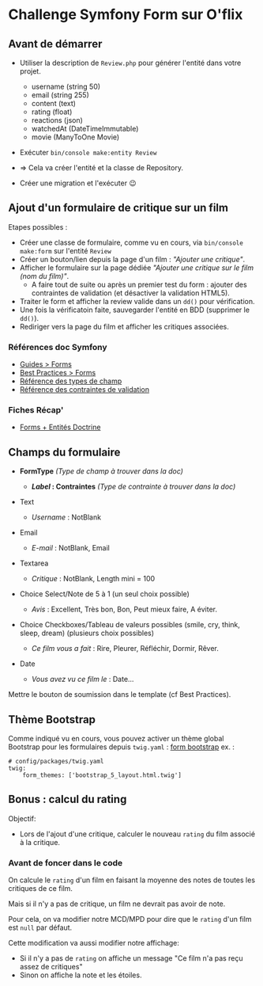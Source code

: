 # Challenge Symfony Form sur O'flix

## Avant de démarrer

- Utiliser la description de  `Review.php` pour générer l'entité dans votre projet.
  - username    (string 50)
  - email       (string 255)
  - content     (text)
  - rating      (float)
  - reactions   (json)
  - watchedAt   (DateTimeImmutable)
  - movie       (ManyToOne Movie)

- Exécuter `bin/console make:entity Review`
- => Cela va créer l'entité et la classe de Repository.
- Créer une migration et l'exécuter 😉

## Ajout d'un formulaire de critique sur un film

Etapes possibles :

- Créer une classe de formulaire, comme vu en cours, via `bin/console make:form` sur l'entité `Review`
- Créer un bouton/lien depuis la page d'un film : _"Ajouter une critique"_.
- Afficher le formulaire sur la page dédiée _"Ajouter une critique sur le film (nom du film)"_.
  - A faire tout de suite ou après un premier test du form : ajouter des contraintes de validation (et désactiver la validation HTML5).
- Traiter le form et afficher la review valide dans un `dd()` pour vérification.
- Une fois la vérificatoin faite, sauvegarder l'entité en BDD (supprimer le `dd()`).
- Rediriger vers la page du film et afficher les critiques associées.

### Références doc Symfony

- [Guides > Forms](https://symfony.com/doc/current/forms.html)
- [Best Practices > Forms](https://symfony.com/doc/current/best_practices.html#forms)
- [Référence des types de champ](http://symfony.com/doc/current/reference/forms/types.html)
- [Référence des contraintes de validation](http://symfony.com/doc/current/reference/constraints.html)

### Fiches Récap'

- [Forms + Entités Doctrine](https://kourou.oclock.io/ressources/fiche-recap/formulaires-avec-symfony/)

## Champs du formulaire

- **FormType** _(Type de champ à trouver dans la doc)_
  - **_Label_ : Contraintes** _(Type de contrainte à trouver dans la doc)_

- Text
  - _Username_ : NotBlank

- Email
  - _E-mail_ : NotBlank, Email

- Textarea
  - _Critique_ : NotBlank, Length mini = 100

- Choice Select/Note de 5 à 1 (un seul choix possible)
  - _Avis_ : Excellent, Très bon, Bon, Peut mieux faire, A éviter.

- Choice Checkboxes/Tableau de valeurs possibles (smile, cry, think, sleep, dream) (plusieurs choix possibles)
  - _Ce film vous a fait_ : Rire, Pleurer, Réfléchir, Dormir, Rêver.

- Date
  - _Vous avez vu ce film le_ : Date...

Mettre le bouton de soumission dans le template (cf Best Practices).

## Thème Bootstrap

Comme indiqué vu en cours, vous pouvez activer un thème global Bootstrap pour les formulaires depuis `twig.yaml` : [form bootstrap](https://symfony.com/doc/current/form/bootstrap5.html) ex. :

```twig
# config/packages/twig.yaml
twig:
    form_themes: ['bootstrap_5_layout.html.twig']
```

## Bonus : calcul du rating

Objectif:

- Lors de l'ajout d'une critique, calculer le nouveau `rating` du film associé à la critique.

### Avant de foncer dans le code

On calcule le `rating` d'un film en faisant la moyenne des notes de toutes les critiques de ce film.

Mais si il n'y a pas de critique, un film ne devrait pas avoir de note.

Pour cela, on va modifier notre MCD/MPD pour dire que le `rating` d'un film est `null` par défaut.

Cette modification va aussi modifier notre affichage:

- Si il n'y a pas de `rating` on affiche un message "Ce film n'a pas reçu assez de critiques"
- Sinon on affiche la note et les étoiles.
